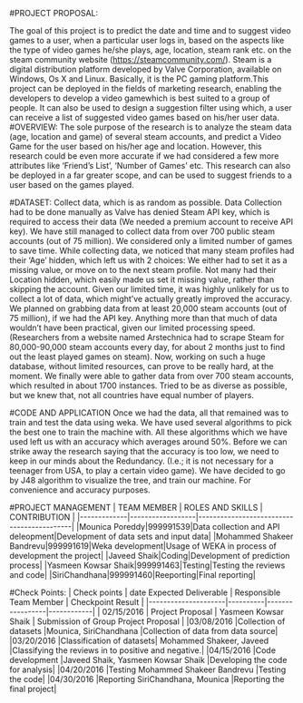 #PROJECT PROPOSAL:

The goal of this project is to predict the date and time and to suggest video games to a user, when a particular user logs in, based on the aspects like the type of video games he/she plays, age, location, steam rank etc. on the steam community website (https://steamcommunity.com/). Steam is a digital distribution platform developed by Valve Corporation, available on Windows, Os X and Linux. Basically, it is the PC gaming platform.This project can be deployed in the fields of marketing research, enabling the developers to develop a video gamewhich is best suited to a group of people. It can also be used to design a suggestion filter using which, a user can receive a list of suggested video games based on his/her user data.
#OVERVIEW: 
The sole purpose of the research is to analyze the steam data (age, location and game) of several steam accounts, and predict a Video Game for the user based on his/her age and location. However, this research could be even more accurate if we had considered a few more attributes like ‘Friend’s List’, ‘Number of Games’ etc. This research can also be deployed in a far greater scope, and can be used to suggest friends to a user based on the games played.

#DATASET: 
Collect data, which is as random as possible. Data Collection had to be done manually as Valve has denied Steam API key, which is required to access their data (We needed a premium account to receive API key). We have still managed to collect data from over 700 public steam accounts (out of 75 million). We considered only a limited number of games to save time. While collecting data, we noticed that many steam profiles had their ‘Age’ hidden, which left us with 2 choices: We either had to set it as a missing value, or move on to the next steam profile. Not many had their Location hidden, which easily made us set it missing value, rather than skipping the account. Given our limited time, it was highly unlikely for us to collect a lot of data, which might’ve actually greatly improved the accuracy. We planned on grabbing data from at least 20,000 steam accounts (out of 75 million), if we had the API key. Anything more than that much of data wouldn’t have been practical, given our limited processing speed. (Researchers from a website named Arstechnica had to scrape Steam for 80,000-90,000 steam accounts every day, for about 2 months just to find out the least played games on steam). Now, working on such a huge database, without limited resources, can prove to be really hard, at the moment. We finally were able to gather data from over 700 steam accounts, which resulted in about 1700 instances. Tried to be as diverse as possible, but we knew that, not all countries have equal number of players.

#CODE AND APPLICATION
Once we had the data, all that remained was to train and test the data using weka. We have used several algorithms to pick the best one to train the machine with. All these algorithms which we have used left us with an accuracy which averages around 50%. Before we can strike away the research saying that the accuracy is too low, we need to keep in our minds about the Redundancy. (I.e.; it is not necessary for a teenager from USA, to play a certain video game). We have decided to go by J48 algorithm to visualize the tree, and train our machine. For convenience and accuracy purposes.

#PROJECT MANAGEMENT
| TEAM MEMBER | ROLES AND SKILLS | CONTRIBUTION | 
|-------------|------------------|-------------------------------------------|
|Mounica Poreddy|999991539|Data collection and API deleopment|Development of data sets and input data|
|Mohammed Shakeer Bandrevu|999991619|Weka development|Usage of WEKA in process of development the project|
|Javeed Shaik|Coding|Development of prediction process|
|Yasmeen Kowsar Shaik|999991463|Testing|Testing the reviews and code|
|SiriChandhana|999991460|Reeporting|Final reporting|


#Check Points:
| Check points | date	Expected Deliverable	| Responsible Team Member	| Checkpoint Result |
|---------------------|----------|-----------------|------------|
| 02/15/2016 |	Project Proposal |	Yasmeen Kowsar Shaik	| Submission of Group Project Proposal |
|03/08/2016	|Collection of datasets	|Mounica, SiriChandhana	|Collection of data from data source|
|03/20/2016	|Classification of datasets|	Mohammed Shakeer, Javeed 	|Classifying the reviews in to positive and negative.|
|04/15/2016	|Code development	|Javeed Shaik, Yasmeen Kowsar Shaik	|Developing the code for analysis|
|04/20/2016	|Testing	Mohammed Shakeer Bandrevu	|Testing the code|
|04/30/2016	|Reporting	SiriChandhana,      Mounica	|Reporting the final project|
